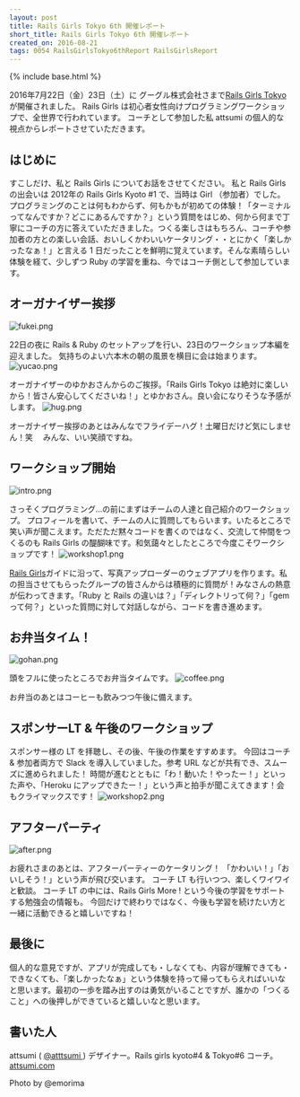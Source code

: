```yaml
---
layout: post
title: Rails Girls Tokyo 6th 開催レポート
short_title: Rails Girls Tokyo 6th 開催レポート
created_on: 2016-08-21
tags: 0054 RailsGirlsTokyo6thReport RailsGirlsReport
---
```

{% include base.html %}


2016年7月22日（金）23日（土）に グーグル株式会社さまで[Rails Girls Tokyo](http://railsgirls.com/tokyo)が開催されました。
Rails Girls は初心者女性向けプログラミングワークショップで、全世界で行われています。
コーチとして参加した私 attsumi の個人的な視点からレポートさせていただきます。

## はじめに

すこしだけ、私と Rails Girls についてお話をさせてください。
私と Rails Girls の出会いは 2012年の Rails Girls Kyoto #1 で、当時は Girl （参加者）でした。
プログラミングのことは何もわからず、何もかもが初めての体験！「ターミナルってなんですか？どこにあるんですか？」という質問をはじめ、何から何まで丁寧にコーチの方に答えていただきました。つくる楽しさはもちろん、コーチや参加者の方との楽しい会話、おいしくかわいいケータリング・・とにかく「楽しかったなぁ！」と言える 1 日だったことを鮮明に覚えています。そんな素晴らしい体験を経て、少しずつ Ruby の学習を重ね、今ではコーチ側として参加しています。

## オーガナイザー挨拶
![fukei.png]({{base}}{{site.baseurl}}/images/0054-RailsGirlsTokyo6thReport/fukei.png)

22日の夜に Rails &amp; Ruby のセットアップを行い、23日のワークショップ本編を迎えました。
気持ちのよい六本木の朝の風景を横目に会は始まります。
![yucao.png]({{base}}{{site.baseurl}}/images/0054-RailsGirlsTokyo6thReport/yucao.png)

オーガナイザーのゆかおさんからのご挨拶。「Rails Girls Tokyo は絶対に楽しいから！皆さん安心してくださいね！」とゆかおさん。良い会になりそうな予感がします。
![hug.png]({{base}}{{site.baseurl}}/images/0054-RailsGirlsTokyo6thReport/hug.png)

オーガナイザー挨拶のあとはみんなでフライデーハグ！土曜日だけど気にしません！笑　
みんな、いい笑顔ですね。

## ワークショップ開始
![intro.png]({{base}}{{site.baseurl}}/images/0054-RailsGirlsTokyo6thReport/intro.png)

さっそくプログラミング…の前にまずはチームの人達と自己紹介のワークショップ。
プロフィールを書いて、チームの人に質問してもらいます。いたるところで笑い声が聞こえます。ただただ黙々コードを書くのではなく、交流して仲間をつくるのも Rails Girls の醍醐味です。和気藹々としたところで今度こそワークショップです！
![workshop1.png]({{base}}{{site.baseurl}}/images/0054-RailsGirlsTokyo6thReport/workshop1.png)

[Rails Girls](http://railsgirls.jp/guide)ガイドに沿って、写真アップローダーのウェブアプリを作ります。私の担当させてもらったグループの皆さんからは積極的に質問が！みなさんの熱意が伝わってきます。「Ruby と Rails の違いは？」「ディレクトリって何？」「gem って何？」といった質問に対して対話しながら、コードを書き進めます。

## お弁当タイム！
![gohan.png]({{base}}{{site.baseurl}}/images/0054-RailsGirlsTokyo6thReport/gohan.png)

頭をフルに使ったところでお弁当タイムです。
![coffee.png]({{base}}{{site.baseurl}}/images/0054-RailsGirlsTokyo6thReport/coffee.png)

お弁当のあとはコーヒーも飲みつつ午後に備えます。

## スポンサーLT &amp; 午後のワークショップ

スポンサー様の LT を拝聴し、その後、午後の作業をすすめます。 
今回はコーチ &amp; 参加者両方で Slack を導入していました。参考 URL などが共有でき、スムーズに進められました！ 時間が進むとともに「わ！動いた！やったー！」といった声や、「Heroku にアップできたー！」という声と拍手が聞こえてきます！会もクライマックスです！
![workshop2.png]({{base}}{{site.baseurl}}/images/0054-RailsGirlsTokyo6thReport/workshop2.png)

## アフターパーティ
![after.png]({{base}}{{site.baseurl}}/images/0054-RailsGirlsTokyo6thReport/after.png)

お疲れさまのあとは、アフターパーティーのケータリング！
「かわいい！」「おいしそう！」という声が飛び交います。
コーチ LT も行いつつ、楽しくワイワイと歓談。
コーチ LT の中には、Rails Girls More ! という今後の学習をサポートする勉強会の情報も。
今回だけで終わりではなく、今後も学習を続けたい方と一緒に活動できると嬉しいですね！

## 最後に

個人的な意見ですが、アプリが完成しても・しなくても、内容が理解できても・できなくても、「楽しかったなぁ」という体験を持って帰ってもらえればいいなと思います。最初の一歩を踏み出すのは勇気がいることですが、誰かの「つくること」への後押しができていると嬉しいなと思います。

## 書いた人

attsumi ( [@atttsumi ](https://twitter.com/atttsumi) )
デザイナー。Rails girls kyoto#4 &amp; Tokyo#6 コーチ。
[attsumi.com ](http://attsumi.com)

Photo by @emorima 


